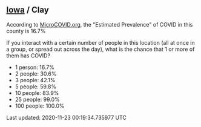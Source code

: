 
## [Iowa](/united-states/iowa) / Clay

According to [MicroCOVID.org](http://microcovid.org),
the "Estimated Prevalence" of COVID in this county is 16.7%

If you interact with a certain number of people in this location
(all at once in a group, or spread out across the day), what is the chance that
1 or more of them has COVID?

- 1 person: 16.7%
- 2 people: 30.6%
- 3 people: 42.1%
- 5 people: 59.8%
- 10 people: 83.9%
- 25 people: 99.0%
- 100 people: 100.0%

Last updated: 2020-11-23 00:19:34.735977 UTC
